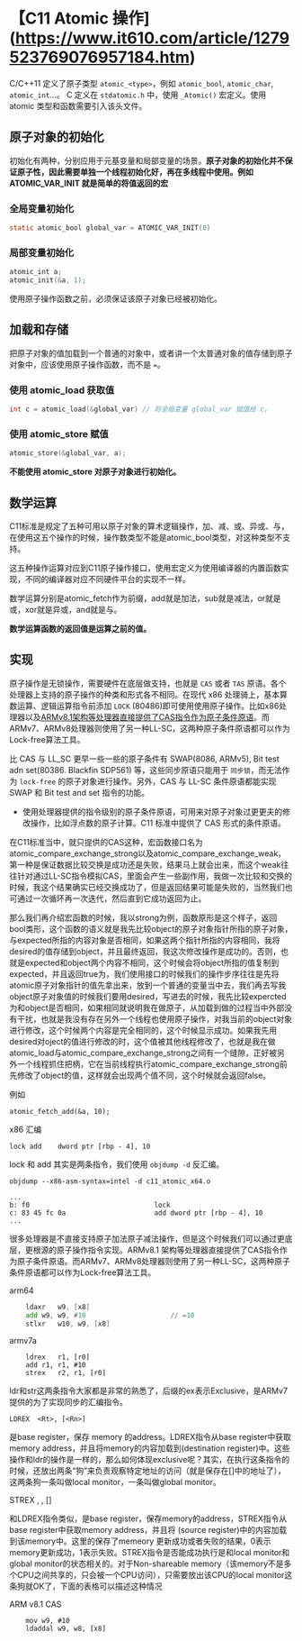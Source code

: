 # 【C11 Atomic 操作](https://www.it610.com/article/1279523769076957184.htm)

C/C++11 定义了原子类型 `atomic_<type>`，例如 `atomic_bool`, `atomic_char`, `atomic_int`...。
C 定义在 `stdatomic.h` 中，使用 `_Atomic()` 宏定义。使用 atomic 类型和函数需要引入该头文件。


## 原子对象的初始化

初始化有两种，分别应用于元基变量和局部变量的场景。**原子对象的初始化并不保证原子性，因此需要单独一个线程初始化好，再在多线程中使用。例如 ATOMIC_VAR_INIT 就是简单的将值返回的宏**

### 全局变量初始化

```c
static atomic_bool global_var = ATOMIC_VAR_INIT(0)
```

### 局部变量初始化

```c
atomic_int a;
atomic_init(&a, 1);
```

使用原子操作函数之前，必须保证该原子对象已经被初始化。


## 加载和存储

把原子对象的值加载到一个普通的对象中，或者讲一个太普通对象的值存储到原子对象中，应该使用原子操作函数，而不是 `=`。

### 使用 atomic_load 获取值

```c
int c = atomic_load(&global_var) // 将全局变量 global_var 赋值给 c。
```

### 使用 atomic_store 赋值

```c
atomic_store(&global_var, a);
```

**不能使用 atomic_store 对原子对象进行初始化。**


## 数学运算

C11标准是规定了五种可用以原子对象的算术逻辑操作，加、减、或、异或、与，在使用这五个操作的时候，操作数类型不能是atomic_bool类型，对这种类型不支持。

这五种操作运算对应到C11原子操作接口，使用宏定义为使用编译器的内置函数实现，不同的编译器对应不同硬件平台的实现不一样。

数学运算分别是atomic_fetch作为前缀，add就是加法，sub就是减法，or就是或，xor就是异或，and就是与。

**数学运算函数的返回值是运算之前的值。**


## 实现

原子操作是无锁操作，需要硬件在底层做支持，也就是 `CAS` 或者 `TAS` 原语。各个处理器上支持的原子操作的种类和形式各不相同。在现代 x86 处理骑上，基本算数运算、逻辑运算指令前添加 `LOCK` (80486)即可使用使用原子操作。比如x86处理器以及[ARMv8.1架构等处理器直接提供了CAS指令作为原子条件原语](https://blog.csdn.net/Roland_Sun/article/details/107552574)。而ARMv7、ARMv8处理器则使用了另一种LL-SC，这两种原子条件原语都可以作为Lock-free算法工具。

比 CAS 与 LL_SC 更早一些一些的原子条件有 SWAP(8086, ARMv5), Bit test adn set(80386. Blackfin SDP561) 等，这些同步原语只能用于 `同步锁`，而无法作为 `lock-free` 的原子对象进行操作。另外，CAS 与 LL-SC 条件原语都能实现 SWAP 和 Bit test and set 指令的功能。

- 使用处理器提供的指令级别的原子条件原语，可用来对原子对象过更更夫的修改操作，比如浮点数的原子计算。C11 标准中提供了 CAS 形式的条件原语。

在C11标准当中，就只提供的CAS这种，宏函数接口名为atomic_compare_exchange_strong以及atomic_compare_exchange_weak，第一种是保证数据比较交换是成功还是失败，结果马上就会出来，而这个weak往往针对通过LL-SC指令模拟CAS，里面会产生一些副作用，我做一次比较和交换的时候，我这个结果确实已经交换成功了，但是返回结果可能是失败的，当然我们也可通过一次循环再一次迭代，然后直到它成功返回为止。


那么我们再介绍宏函数的时候，我以strong为例，函数原形是这个样子，返回bool类形，这个函数的语义就是我先比较object的原子对象指针所指的原子对象，与expected所指的内容对象是否相同，如果这两个指针所指的内容相同，我将desired的值存储到object，并且最终返回，我这次修改操作是成功的。否则，也就是expected和object两个内容不相同，这个时候会将object所指的值复制到expected，并且返回true为，我们使用接口的时候我们的操作步序往往是先将atomic原子对象指针的值先拿出来，放到一个普通的变量当中去，我们再去写我object原子对象值的时候我们要用desired，写进去的时候，我先比较expercted为和object是否相同，如果相同就说明我在做原子，从加载到做的过程当中外部没有干扰，也就是我没有存在另外一个线程也使用原子操作，对我当前的object对象进行修改，这个时候两个内容是完全相同的，这个时候显示成功。如果我先用desired对oject的值进行修改的时，这个值被其他线程修改了，也就是我在做atomic_load与atomic_compare_exchange_strong之间有一个缝隙，正好被另外一个线程抓住把柄，它在当前线程执行atomic_compare_exchange_strong前先修改了object的值，这样就会出现两个值不同，这个时候就会返回false。




例如

```
atomic_fetch_add(&a, 10);
```

x86 汇编
```
lock add	dword ptr [rbp - 4], 10
```
lock 和 add 其实是两条指令，我们使用 `objdump -d` 反汇编。

```shell
objdump --x86-asm-syntax=intel -d c11_atomic_x64.o
```

```
...
b: f0                           	lock
c: 83 45 fc 0a                  	add	dword ptr [rbp - 4], 10
...
```

很多处理器是不直接支持原子加法原子减法操作，但是这个时候我们可以通过更底层，更根源的原子操作指令实现。ARMv8.1 架构等处理器直接提供了CAS指令作为原子条件原语。而ARMv7、ARMv8处理器则使用了另一种LL-SC，这两种原子条件原语都可以作为Lock-free算法工具。

arm64
```asm
	ldaxr	w9, [x8]
	add	w9, w9, #10                     // =10
	stlxr	w10, w9, [x8]
```

armv7a
```
	ldrex	r1, [r0]
	add	r1, r1, #10
	strex	r2, r1, [r0]
```
ldr和str这两条指令大家都是非常的熟悉了，后缀的ex表示Exclusive，是ARMv7提供的为了实现同步的汇编指令。
```
LDREX  <Rt>, [<Rn>]
```
<Rn> 是base register，保存 memory 的address。LDREX指令从base register中获取memory address，并且将memory的内容加载到<Rt>(destination register)中。这些操作和ldr的操作是一样的，那么如何体现exclusive呢？其实，在执行这条指令的时候，还放出两条“狗”来负责观察特定地址的访问（就是保存在[<Rn>]中的地址了），这两条狗一条叫做local monitor，一条叫做global monitor。


STREX <Rd>, <Rt>, [<Rn>]

和LDREX指令类似，<Rn>是base register，保存memory的address，STREX指令从base register中获取memory address，并且将<Rt> (source register)中的内容加载到该memory中。这里的<Rd>保存了memeory 更新成功或者失败的结果，0表示memory更新成功，1表示失败。STREX指令是否能成功执行是和local monitor和global monitor的状态相关的。对于Non-shareable memory（该memory不是多个CPU之间共享的，只会被一个CPU访问），只需要放出该CPU的local monitor这条狗就OK了，下面的表格可以描述这种情况


ARM v8.1 CAS

```
    mov	w9, #10
	ldaddal	w9, w8, [x8]
```
